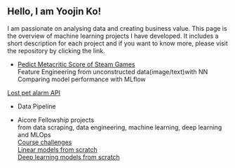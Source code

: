 ## Hello, I am Yoojin Ko!
I am passionate on analysing data and creating business value. This page is the overview of machine learning projects I have developed. It includes a short description for each project and if you want to know more, please visit the repository by clicking the link.

- [Pedict Metacritic Score of Steam Games](https://github.com/thisisyoojin/)</br>
Feature Engineering from unconstructed data(image/text)with NN</br>
Comparing model performance with MLflow

[Lost pet alarm API](https://github.com/thisisyoojin/)</br>
- Data Pipeline</br>

- Aicore Fellowship projects</br>
from data scraping, data engineering, machine learning, deep learning and MLOps</br>
[Course challenges](https://github.com/thisisyoojin/Linear-models-from-scratch)</br>
[Linear models from scratch](https://github.com/thisisyoojin/Linear-models-from-scratch)</br>
[Deep learning models from scratch](https://github.com/thisisyoojin/Deep-learning-models-from-scratch)</br>
